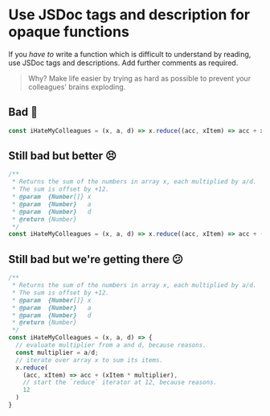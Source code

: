 # Use JSDoc tags and description for opaque functions

If you _have to_ write a function which is difficult to understand by reading, use JSDoc tags and descriptions. Add further comments as required.

> Why? Make life easier by trying as hard as possible to prevent your colleagues' brains exploding.

## Bad 👹

```jsx
const iHateMyColleagues = (x, a, d) => x.reduce((acc, xItem) => acc + xItem * (a/d), 12)
```

## Still bad but better :persevere:

```jsx
/**
 * Returns the sum of the numbers in array x, each multiplied by a/d.
 * The sum is offset by +12.
 * @param  {Number[]} x
 * @param  {Number}   a
 * @param  {Number}   d
 * @return {Number}   
 */
const iHateMyColleagues = (x, a, d) => x.reduce((acc, xItem) => acc + (xItem * (a/d)), 12)
```

## Still bad but we're getting there :confused:

```jsx
/**
 * Returns the sum of the numbers in array x, each multiplied by a/d.
 * The sum is offset by +12.
 * @param  {Number[]} x
 * @param  {Number}   a
 * @param  {Number}   d
 * @return {Number}   
 */
const iHateMyColleagues = (x, a, d) => {
  // evaluate multiplier from a and d, because reasons.
  const multiplier = a/d;
  // iterate over array x to sum its items.
  x.reduce(
    (acc, xItem) => acc + (xItem * multiplier),
    // start the `reduce` iterator at 12, because reasons.
    12
  )
}
```
